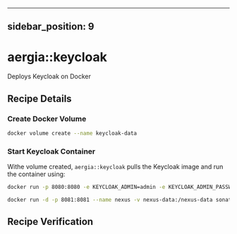 [//]: # (Copyright Jiaqi Liu)

[//]: # (Licensed under the Apache License, Version 2.0 &#40;the "License"&#41;;)
[//]: # (you may not use this file except in compliance with the License.)
[//]: # (You may obtain a copy of the License at)

[//]: # (    http://www.apache.org/licenses/LICENSE-2.0)

[//]: # (Unless required by applicable law or agreed to in writing, software)
[//]: # (distributed under the License is distributed on an "AS IS" BASIS,)
[//]: # (WITHOUT WARRANTIES OR CONDITIONS OF ANY KIND, either express or implied.)
[//]: # (See the License for the specific language governing permissions and)
[//]: # (limitations under the License.)

---
sidebar_position: 9
---

aergia::keycloak
================

Deploys Keycloak on Docker

Recipe Details
--------------

### Create Docker Volume

```bash
docker volume create --name keycloak-data
```

### Start Keycloak Container

Withe volume created, `aergia::keycloak` pulls the Keycloak image and run the container using:

```bash
docker run -p 8080:8080 -e KEYCLOAK_ADMIN=admin -e KEYCLOAK_ADMIN_PASSWORD=admin quay.io/keycloak/keycloak:20.0.1 start-dev

docker run -d -p 8081:8081 --name nexus -v nexus-data:/nexus-data sonatype/nexus3
```

Recipe Verification
-------------------
